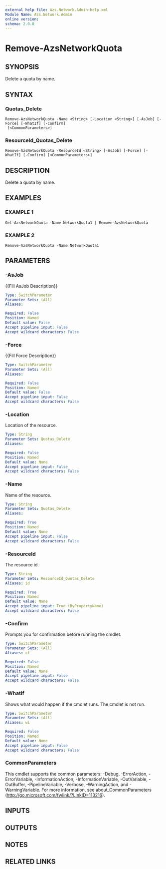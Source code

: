 ```yaml
---
external help file: Azs.Network.Admin-help.xml
Module Name: Azs.Network.Admin
online version:
schema: 2.0.0
---
```


# Remove-AzsNetworkQuota

## SYNOPSIS
Delete a quota by name.

## SYNTAX

### Quotas_Delete
```
Remove-AzsNetworkQuota -Name <String> [-Location <String>] [-AsJob] [-Force] [-WhatIf] [-Confirm]
 [<CommonParameters>]
```

### ResourceId_Quotas_Delete
```
Remove-AzsNetworkQuota -ResourceId <String> [-AsJob] [-Force] [-WhatIf] [-Confirm] [<CommonParameters>]
```

## DESCRIPTION
Delete a quota by name.

## EXAMPLES

### EXAMPLE 1
```
Get-AzsNetworkQuota -Name NetworkQuota1 | Remove-AzsNetworkQuota
```

### EXAMPLE 2
```
Remove-AzsNetworkQuota -Name NetworkQuota1
```

## PARAMETERS

### -AsJob
{{Fill AsJob Description}}

```yaml
Type: SwitchParameter
Parameter Sets: (All)
Aliases:

Required: False
Position: Named
Default value: False
Accept pipeline input: False
Accept wildcard characters: False
```

### -Force
{{Fill Force Description}}

```yaml
Type: SwitchParameter
Parameter Sets: (All)
Aliases:

Required: False
Position: Named
Default value: False
Accept pipeline input: False
Accept wildcard characters: False
```

### -Location
Location of the resource.

```yaml
Type: String
Parameter Sets: Quotas_Delete
Aliases:

Required: False
Position: Named
Default value: None
Accept pipeline input: False
Accept wildcard characters: False
```

### -Name
Name of the resource.

```yaml
Type: String
Parameter Sets: Quotas_Delete
Aliases:

Required: True
Position: Named
Default value: None
Accept pipeline input: False
Accept wildcard characters: False
```

### -ResourceId
The resource id.

```yaml
Type: String
Parameter Sets: ResourceId_Quotas_Delete
Aliases: id

Required: True
Position: Named
Default value: None
Accept pipeline input: True (ByPropertyName)
Accept wildcard characters: False
```

### -Confirm
Prompts you for confirmation before running the cmdlet.

```yaml
Type: SwitchParameter
Parameter Sets: (All)
Aliases: cf

Required: False
Position: Named
Default value: None
Accept pipeline input: False
Accept wildcard characters: False
```

### -WhatIf
Shows what would happen if the cmdlet runs.
The cmdlet is not run.

```yaml
Type: SwitchParameter
Parameter Sets: (All)
Aliases: wi

Required: False
Position: Named
Default value: None
Accept pipeline input: False
Accept wildcard characters: False
```

### CommonParameters
This cmdlet supports the common parameters: -Debug, -ErrorAction, -ErrorVariable, -InformationAction, -InformationVariable, -OutVariable, -OutBuffer, -PipelineVariable, -Verbose, -WarningAction, and -WarningVariable.
For more information, see about_CommonParameters (http://go.microsoft.com/fwlink/?LinkID=113216).

## INPUTS

## OUTPUTS

## NOTES

## RELATED LINKS
